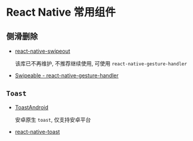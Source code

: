 # React Native 常用组件

## 侧滑删除

- [react-native-swipeout](https://github.com/dancormier/react-native-swipeout)

  该库已不再维护, 不推荐继续使用, 可使用 `react-native-gesture-handler`

- [Swipeable - react-native-gesture-handler](https://docs.swmansion.com/react-native-gesture-handler/docs/components/swipeable/#example)

## `Toast`

- [ToastAndroid](https://reactnative.dev/docs/toastandroid)

  安卓原生 `toast`, 仅支持安卓平台

- [react-native-toast](https://github.com/backpackapp-io/react-native-toast)
